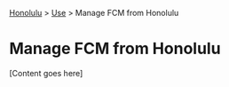 <a href="../overview.md">Honolulu</a> > <a href="../overview.md">Use</a> > Manage FCM from Honolulu

# Manage FCM from Honolulu

[Content goes here]
